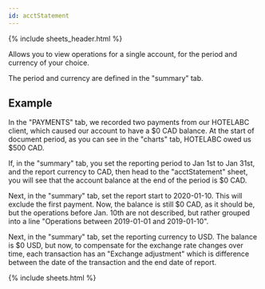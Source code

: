 ```yaml
---
id: acctStatement
---
```


{% include sheets_header.html %}

Allows you to view operations for a single account, for the period and currency of your choice.

The period and currency are defined in the "summary" tab.

Example
-----

In the "PAYMENTS" tab, we recorded two payments from our HOTELABC client, which caused our account to have a $0 CAD balance. At the start of document period, as you can see in the "charts" tab, HOTELABC owed us $500 CAD.

If, in the "summary" tab, you set the reporting period to Jan 1st to Jan 31st, and the report currency to CAD, then head to the "acctStatement" sheet, you will see that the account balance at the end of the period is $0 CAD.

Next, in the "summary" tab, set the report start to 2020-01-10. This will exclude the first payment. Now, the balance is still $0 CAD, as it should be, but the operations before Jan. 10th are not described, but rather grouped into a line "Operations between 2019-01-01 and 2019-01-10".

Next, in the "summary" tab, set the reporting currency to USD. The balance is $0 USD, but now, to compensate for the exchange rate changes over time, each transaction has an "Exchange adjustment" which is difference between the date of the transaction and the end date of report.

{% include sheets.html %}
